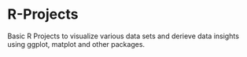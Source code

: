 # R-Projects
Basic R Projects to visualize various data sets and derieve data insights using ggplot, matplot and other packages.


